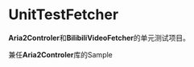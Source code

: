﻿# UnitTestFetcher

**Aria2Controler**和**BilibiliVideoFetcher**的单元测试项目。

兼任**Aria2Controler**库的Sample